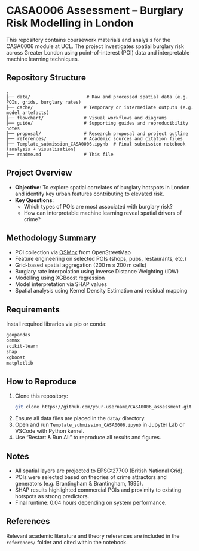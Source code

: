 # CASA0006 Assessment – Burglary Risk Modelling in London

This repository contains coursework materials and analysis for the CASA0006 module at UCL. The project investigates spatial burglary risk across Greater London using point-of-interest (POI) data and interpretable machine learning techniques.

## Repository Structure

```
.
├── data/                     # Raw and processed spatial data (e.g. POIs, grids, burglary rates)
├── cache/                   # Temporary or intermediate outputs (e.g. model artefacts)
├── flowchart/               # Visual workflows and diagrams
├── guide/                   # Supporting guides and reproducibility notes
├── proposal/                # Research proposal and project outline
├── references/              # Academic sources and citation files
├── Template_submission_CASA0006.ipynb  # Final submission notebook (analysis + visualisation)
├── readme.md                # This file
```

## Project Overview

- **Objective**: To explore spatial correlates of burglary hotspots in London and identify key urban features contributing to elevated risk.
- **Key Questions**:
  - Which types of POIs are most associated with burglary risk?
  - How can interpretable machine learning reveal spatial drivers of crime?

## Methodology Summary

- POI collection via [OSMnx](https://github.com/gboeing/osmnx) from OpenStreetMap
- Feature engineering on selected POIs (shops, pubs, restaurants, etc.)
- Grid-based spatial aggregation (200 m × 200 m cells)
- Burglary rate interpolation using Inverse Distance Weighting (IDW)
- Modelling using XGBoost regression
- Model interpretation via SHAP values
- Spatial analysis using Kernel Density Estimation and residual mapping

## Requirements

Install required libraries via pip or conda:

```bash
geopandas
osmnx
scikit-learn
shap
xgboost
matplotlib
```

## How to Reproduce

1. Clone this repository:
   ```bash
   git clone https://github.com/your-username/CASA0006_assessment.git
   ```
2. Ensure all data files are placed in the `data/` directory.
3. Open and run `Template_submission_CASA0006.ipynb` in Jupyter Lab or VSCode with Python kernel.
4. Use “Restart & Run All” to reproduce all results and figures.

## Notes

- All spatial layers are projected to EPSG:27700 (British National Grid).
- POIs were selected based on theories of crime attractors and generators (e.g. Brantingham & Brantingham, 1995).
- SHAP results highlighted commercial POIs and proximity to existing hotspots as strong predictors.
- Final runtime: 0.04 hours depending on system performance.

## References

Relevant academic literature and theory references are included in the `references/` folder and cited within the notebook.